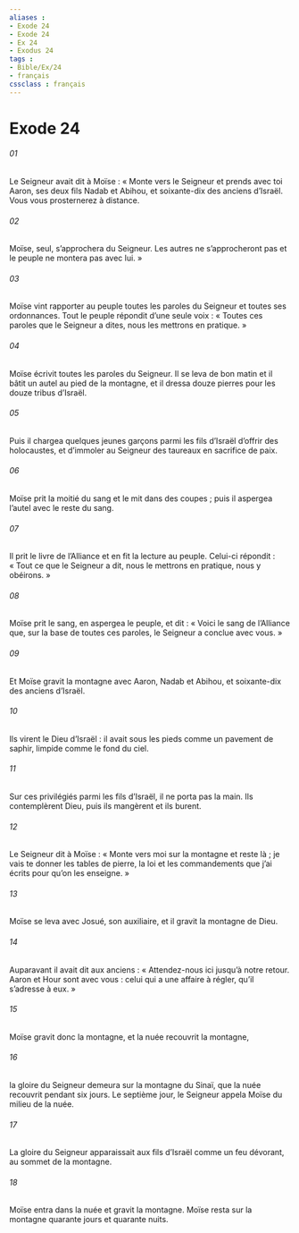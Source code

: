 ```yaml
---
aliases : 
- Exode 24
- Exode 24
- Ex 24
- Exodus 24
tags : 
- Bible/Ex/24
- français
cssclass : français
---
```


# Exode 24

###### 01
Le Seigneur avait dit à Moïse : « Monte vers le Seigneur et prends avec toi Aaron, ses deux fils Nadab et Abihou, et soixante-dix des anciens d’Israël. Vous vous prosternerez à distance.
###### 02
Moïse, seul, s’approchera du Seigneur. Les autres ne s’approcheront pas et le peuple ne montera pas avec lui. »
###### 03
Moïse vint rapporter au peuple toutes les paroles du Seigneur et toutes ses ordonnances. Tout le peuple répondit d’une seule voix : « Toutes ces paroles que le Seigneur a dites, nous les mettrons en pratique. »
###### 04
Moïse écrivit toutes les paroles du Seigneur. Il se leva de bon matin et il bâtit un autel au pied de la montagne, et il dressa douze pierres pour les douze tribus d’Israël.
###### 05
Puis il chargea quelques jeunes garçons parmi les fils d’Israël d’offrir des holocaustes, et d’immoler au Seigneur des taureaux en sacrifice de paix.
###### 06
Moïse prit la moitié du sang et le mit dans des coupes ; puis il aspergea l’autel avec le reste du sang.
###### 07
Il prit le livre de l’Alliance et en fit la lecture au peuple. Celui-ci répondit : « Tout ce que le Seigneur a dit, nous le mettrons en pratique, nous y obéirons. »
###### 08
Moïse prit le sang, en aspergea le peuple, et dit : « Voici le sang de l’Alliance que, sur la base de toutes ces paroles, le Seigneur a conclue avec vous. »
###### 09
Et Moïse gravit la montagne avec Aaron, Nadab et Abihou, et soixante-dix des anciens d’Israël.
###### 10
Ils virent le Dieu d’Israël : il avait sous les pieds comme un pavement de saphir, limpide comme le fond du ciel.
###### 11
Sur ces privilégiés parmi les fils d’Israël, il ne porta pas la main. Ils contemplèrent Dieu, puis ils mangèrent et ils burent.
###### 12
Le Seigneur dit à Moïse : « Monte vers moi sur la montagne et reste là ; je vais te donner les tables de pierre, la loi et les commandements que j’ai écrits pour qu’on les enseigne. »
###### 13
Moïse se leva avec Josué, son auxiliaire, et il gravit la montagne de Dieu.
###### 14
Auparavant il avait dit aux anciens : « Attendez-nous ici jusqu’à notre retour. Aaron et Hour sont avec vous : celui qui a une affaire à régler, qu’il s’adresse à eux. »
###### 15
Moïse gravit donc la montagne, et la nuée recouvrit la montagne,
###### 16
la gloire du Seigneur demeura sur la montagne du Sinaï, que la nuée recouvrit pendant six jours. Le septième jour, le Seigneur appela Moïse du milieu de la nuée.
###### 17
La gloire du Seigneur apparaissait aux fils d’Israël comme un feu dévorant, au sommet de la montagne.
###### 18
Moïse entra dans la nuée et gravit la montagne. Moïse resta sur la montagne quarante jours et quarante nuits.
